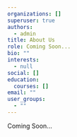 ```yaml
---
organizations: []
superuser: true
authors:
  - admin
title: About Us
role: Coming Soon...
bio: ""
interests:
  - null
social: []
education:
  courses: []
email: ""
user_groups:
  - ""
---
```

Coming Soon...